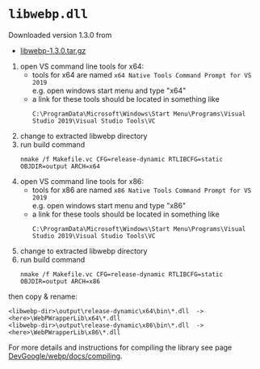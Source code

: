 
# `libwebp.dll`


Downloaded version 1.3.0 from
 * [libwebp-1.3.0.tar.gz](https://storage.googleapis.com/downloads.webmproject.org/releases/webp/libwebp-1.3.0.tar.gz)


1. open VS command line tools for x64:
   * tools for x64 are named `x64 Native Tools Command Prompt for VS 2019`  
     e.g. open windows start menu and type "x64"
   * a link for these tools should be located in something like  
     ```
     C:\ProgramData\Microsoft\Windows\Start Menu\Programs\Visual Studio 2019\Visual Studio Tools\VC
     ```
2. change to extracted libwebp directory
3. run build command
   ```
   nmake /f Makefile.vc CFG=release-dynamic RTLIBCFG=static OBJDIR=output ARCH=x64
   ```
4. open VS command line tools for x86:
   * tools for x86 are named `x86 Native Tools Command Prompt for VS 2019`  
     e.g. open windows start menu and type "x86"
   * a link for these tools should be located in something like  
     ```
     C:\ProgramData\Microsoft\Windows\Start Menu\Programs\Visual Studio 2019\Visual Studio Tools\VC
     ```
5. change to extracted libwebp directory
6. run build command
   ```
   nmake /f Makefile.vc CFG=release-dynamic RTLIBCFG=static OBJDIR=output ARCH=x86
   ```
 
then copy & rename:
```
<libwebp-dir>\output\release-dynamic\x64\bin\*.dll	->	<here>\WebPWrapperLib\x64\*.dll
<libwebp-dir>\output\release-dynamic\x86\bin\*.dll	->	<here>\WebPWrapperLib\x86\*.dll
```

For more details and instructions for compiling the library see page 
[DevGoogle/webp/docs/compiling](https://developers.google.com/speed/webp/docs/compiling).
